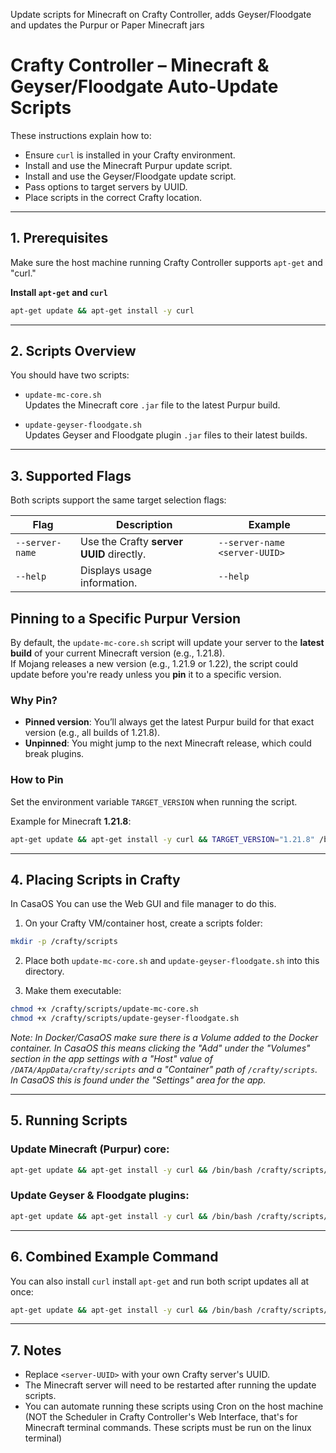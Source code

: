 Update scripts for Minecraft on Crafty Controller, adds Geyser/Floodgate and updates the Purpur or Paper Minecraft jars

# Crafty Controller – Minecraft & Geyser/Floodgate Auto-Update Scripts

These instructions explain how to:
- Ensure `curl` is installed in your Crafty environment.
- Install and use the Minecraft Purpur update script.
- Install and use the Geyser/Floodgate update script.
- Pass options to target servers by UUID.
- Place scripts in the correct Crafty location.

---

## 1. Prerequisites

Make sure the host machine running Crafty Controller supports `apt-get` and "curl."  

**Install `apt-get` and `curl`**
```bash
apt-get update && apt-get install -y curl
```

---

## 2. Scripts Overview

You should have two scripts:

- `update-mc-core.sh`  
  Updates the Minecraft core `.jar` file to the latest Purpur build.

- `update-geyser-floodgate.sh`  
  Updates Geyser and Floodgate plugin `.jar` files to their latest builds.

---

## 3. Supported Flags

Both scripts support the same target selection flags:

| Flag                | Description                                                                 | Example                                                                 |
|---------------------|-----------------------------------------------------------------------------|-------------------------------------------------------------------------|
| `--server-name`     | Use the Crafty **server UUID** directly.                                    | `--server-name <server-UUID>`                     |
| `--help`            | Displays usage information.                                                 | `--help`                                                                |

## Pinning to a Specific Purpur Version

By default, the `update-mc-core.sh` script will update your server to the **latest build** of your current Minecraft version (e.g., 1.21.8).  
If Mojang releases a new version (e.g., 1.21.9 or 1.22), the script could update before you're ready unless you **pin** it to a specific version.

### Why Pin?
- **Pinned version**: You’ll always get the latest Purpur build for that exact version (e.g., all builds of 1.21.8).  
- **Unpinned**: You might jump to the next Minecraft release, which could break plugins.

### How to Pin
Set the environment variable `TARGET_VERSION` when running the script.

Example for Minecraft **1.21.8**:
```bash
apt-get update && apt-get install -y curl && TARGET_VERSION="1.21.8" /bin/bash /crafty/scripts/update-mc-core.sh --server-name <server-UUID>
```

---

## 4. Placing Scripts in Crafty

In CasaOS You can use the Web GUI and file manager to do this.

1. On your Crafty VM/container host, create a scripts folder:
```bash
mkdir -p /crafty/scripts
```

2. Place both `update-mc-core.sh` and `update-geyser-floodgate.sh` into this directory.

3. Make them executable:
```bash
chmod +x /crafty/scripts/update-mc-core.sh
chmod +x /crafty/scripts/update-geyser-floodgate.sh
```
*Note: In Docker/CasaOS make sure there is a Volume added to the Docker container. In CasaOS this means clicking the "Add" under the "Volumes" section in the app settings with a "Host" value of `/DATA/AppData/crafty/scripts` and a "Container" path of `/crafty/scripts`. In CasaOS this is found under the "Settings" area for the app.*

---

## 5. Running Scripts

### Update Minecraft (Purpur) core:
```bash
apt-get update && apt-get install -y curl && /bin/bash /crafty/scripts/update-mc-core.sh --server-name <server-UUID>
```

### Update Geyser & Floodgate plugins:
```bash
apt-get update && apt-get install -y curl && /bin/bash /crafty/scripts/update-geyser-floodgate.sh --server-name <server-UUID>
```

---

## 6. Combined Example Command

You can also install `curl` install `apt-get` and run both script updates all at once:
```bash
apt-get update && apt-get install -y curl && /bin/bash /crafty/scripts/update-mc-core.sh --server-name <server-UUID> && /bin/bash /crafty/scripts/update-geyser-floodgate.sh --server-name <server-UUID>
```

---

## 7. Notes
- Replace `<server-UUID>` with your own Crafty server's UUID.
- The Minecraft server will need to be restarted after running the update scripts.
- You can automate running these scripts using Cron on the host machine (NOT the Scheduler in Crafty Controller's Web Interface, that's for Minecraft terminal commands. These scripts must be run on the linux terminal)
